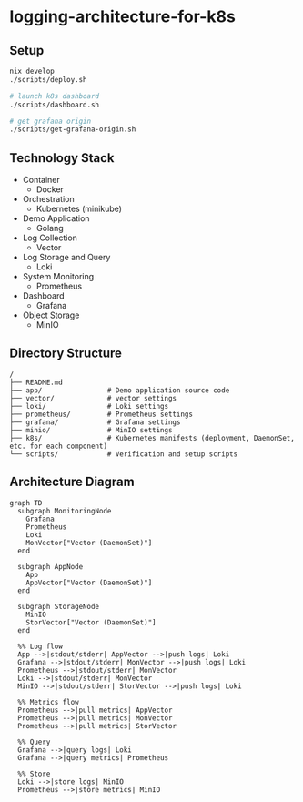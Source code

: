 # logging-architecture-for-k8s

## Setup

```sh
nix develop
./scripts/deploy.sh

# launch k8s dashboard
./scripts/dashboard.sh

# get grafana origin
./scripts/get-grafana-origin.sh
```

## Technology Stack

- Container
  - Docker
- Orchestration
  - Kubernetes (minikube)
- Demo Application
  - Golang
- Log Collection
  - Vector
- Log Storage and Query
  - Loki
- System Monitoring
  - Prometheus
- Dashboard
  - Grafana
- Object Storage
  - MinIO

## Directory Structure

```
/
├── README.md
├── app/                # Demo application source code
├── vector/             # vector settings
├── loki/               # Loki settings
├── prometheus/         # Prometheus settings
├── grafana/            # Grafana settings
├── minio/              # MinIO settings
├── k8s/                # Kubernetes manifests (deployment, DaemonSet, etc. for each component)
└── scripts/            # Verification and setup scripts
```

## Architecture Diagram

```mermaid
graph TD
  subgraph MonitoringNode
    Grafana
    Prometheus
    Loki
    MonVector["Vector (DaemonSet)"]
  end

  subgraph AppNode
    App
    AppVector["Vector (DaemonSet)"]
  end

  subgraph StorageNode
    MinIO
    StorVector["Vector (DaemonSet)"]
  end

  %% Log flow
  App -->|stdout/stderr| AppVector -->|push logs| Loki
  Grafana -->|stdout/stderr| MonVector -->|push logs| Loki
  Prometheus -->|stdout/stderr| MonVector
  Loki -->|stdout/stderr| MonVector
  MinIO -->|stdout/stderr| StorVector -->|push logs| Loki

  %% Metrics flow
  Prometheus -->|pull metrics| AppVector
  Prometheus -->|pull metrics| MonVector
  Prometheus -->|pull metrics| StorVector

  %% Query
  Grafana -->|query logs| Loki
  Grafana -->|query metrics| Prometheus

  %% Store
  Loki -->|store logs| MinIO
  Prometheus -->|store metrics| MinIO
```
